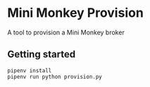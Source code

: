 Mini Monkey Provision
=====================

A tool to provision a Mini Monkey broker

Getting started
---------------

```
pipenv install
pipenv run python provision.py
```
